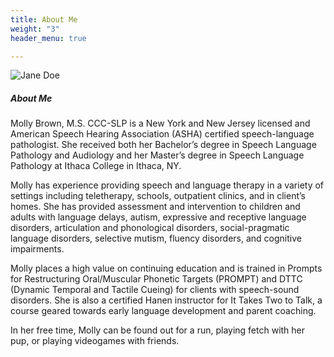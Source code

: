 ```yaml
---
title: About Me
weight: "3"
header_menu: true

---
```

![Jane Doe](images/happy-ethnic-woman-sitting-at-table-with-laptop-3769021.jpg)

##### About Me

Molly Brown, M.S. CCC-SLP is a New York and New Jersey licensed and American Speech Hearing Association (ASHA) certified speech-language pathologist. She received both her Bachelor’s degree in Speech Language Pathology and Audiology and her Master’s degree in Speech Language Pathology at Ithaca College in Ithaca, NY.

Molly has experience providing speech and language therapy in a variety of settings including teletherapy, schools, outpatient clinics, and in client’s homes. She has provided assessment and intervention to children and adults with language delays, autism, expressive and receptive language disorders, articulation and phonological disorders, social-pragmatic language disorders, selective mutism, fluency disorders, and cognitive impairments.

Molly places a high value on continuing education and is trained in Prompts for Restructuring Oral/Muscular Phonetic Targets (PROMPT) and DTTC (Dynamic Temporal and Tactile Cueing) for clients with speech-sound disorders. She is also a certified Hanen instructor for It Takes Two to Talk, a course geared towards early language development and parent coaching.

  
In her free time, Molly can be found out for a run, playing fetch with her pup, or playing videogames with friends.